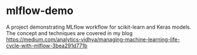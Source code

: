 # mlflow-demo
A project demonstrating MLflow workflow for scikit-learn and Keras models. The concept and techniques are covered in my blog https://medium.com/analytics-vidhya/managing-machine-learning-life-cycle-with-mlflow-3bea291d771b
